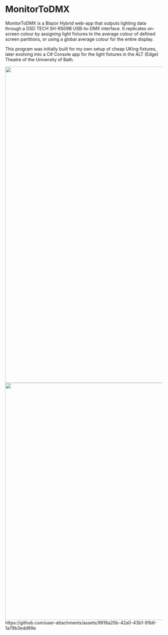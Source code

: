 # MonitorToDMX
MonitorToDMX is a Blazor Hybrid web-app that outputs lighting data through a DSD TECH SH-RS09B USB-to-DMX interface. It replicates on-screen colour by assigning light fixtures to the average colour of defined screen partitions, or using a global average colour for the entire display.

This program was initially built for my own setup of cheap UKing fixtures, later evolving into a C# Console app for the light fixtures in the ALT (Edge) Theatre of the University of Bath.

<img src="https://github.com/user-attachments/assets/36dfe587-3a8b-42df-a76e-3705c492e427" width="756" height="1008">
<img src="https://github.com/user-attachments/assets/a3dead1a-d7de-4ec1-96c4-02eab099f9db" width="1008" height="756">
https://github.com/user-attachments/assets/9918a20b-42a0-43b1-91b6-1a79b3edd99e
